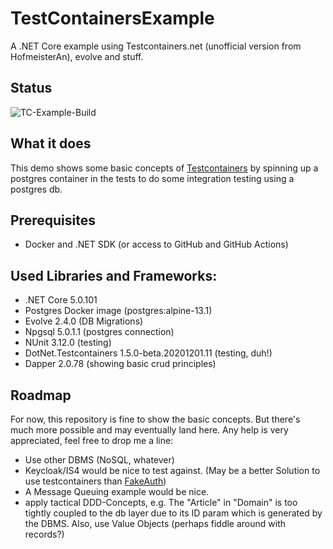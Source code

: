 
# TestContainersExample
 A .NET Core example using Testcontainers.net (unofficial version from HofmeisterAn), evolve and stuff.

## Status
![TC-Example-Build](https://github.com/Pinguwien/TestContainersExample/workflows/TC-Example-Build/badge.svg)

## What it does
This demo shows some basic concepts of [Testcontainers](https://github.com/HofmeisterAn/dotnet-testcontainers/) by spinning up a postgres container in the tests to do some integration testing using a postgres db. 

## Prerequisites
* Docker and .NET SDK (or access to GitHub and GitHub Actions)

## Used Libraries and Frameworks:
* .NET Core 5.0.101
* Postgres Docker image (postgres:alpine-13.1)
* Evolve 2.4.0 (DB Migrations)
* Npgsql 5.0.1.1 (postgres connection)
* NUnit 3.12.0 (testing)
* DotNet.Testcontainers 1.5.0-beta.20201201.11 (testing, duh!)
* Dapper 2.0.78 (showing basic crud principles)

## Roadmap
For now, this repository is fine to show the basic concepts. But there's much more possible and may eventually land here. Any help is very appreciated, feel free to drop me a line:
 
* Use other DBMS (NoSQL, whatever)
* Keycloak/IS4 would be nice to test against. (May be a better Solution to use testcontainers than [FakeAuth](https://github.com/Pinguwien/DotNetCoreFakeAuth)) 
* A Message Queuing example would be nice. 
* apply tactical DDD-Concepts, e.g. The "Article" in "Domain" is too tightly coupled to the db layer due to its ID param which is generated by the DBMS. Also, use Value Objects (perhaps fiddle around with records?) 
